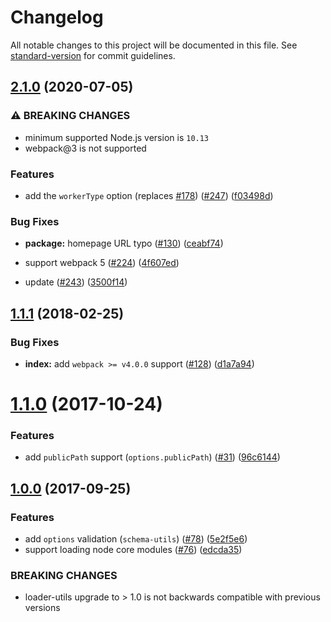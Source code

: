 # Changelog

All notable changes to this project will be documented in this file. See [standard-version](https://github.com/conventional-changelog/standard-version) for commit guidelines.

## [2.1.0](https://github.com/webpack-contrib/worker-loader/compare/v1.1.1...v2.1.0) (2020-07-05)


### ⚠ BREAKING CHANGES

* minimum supported Node.js version is `10.13`
* webpack@3 is not supported

### Features

* add the `workerType` option (replaces [#178](https://github.com/webpack-contrib/worker-loader/issues/178)) ([#247](https://github.com/webpack-contrib/worker-loader/issues/247)) ([f03498d](https://github.com/webpack-contrib/worker-loader/commit/f03498d22c6a3737b724c51bdfb56627e33b57b2))


### Bug Fixes

* **package:** homepage URL typo ([#130](https://github.com/webpack-contrib/worker-loader/issues/130)) ([ceabf74](https://github.com/webpack-contrib/worker-loader/commit/ceabf74d81b9612325355b0b4e9990971eb1966b))


* support webpack 5 ([#224](https://github.com/webpack-contrib/worker-loader/issues/224)) ([4f607ed](https://github.com/webpack-contrib/worker-loader/commit/4f607edc870f19b1ec5edb728c4032245601e4ed))
* update ([#243](https://github.com/webpack-contrib/worker-loader/issues/243)) ([3500f14](https://github.com/webpack-contrib/worker-loader/commit/3500f14083b5ca2bb953b2919ec1ffc7bc373b2b))

<a name="1.1.1"></a>
## [1.1.1](https://github.com/webpack-contrib/worker-loader/compare/v1.1.0...v1.1.1) (2018-02-25)


### Bug Fixes

* **index:** add `webpack >= v4.0.0` support ([#128](https://github.com/webpack-contrib/worker-loader/issues/128)) ([d1a7a94](https://github.com/webpack-contrib/worker-loader/commit/d1a7a94))



<a name="1.1.0"></a>
# [1.1.0](https://github.com/webpack-contrib/worker-loader/compare/v1.0.0...v1.1.0) (2017-10-24)


### Features

* add `publicPath` support (`options.publicPath`) ([#31](https://github.com/webpack-contrib/worker-loader/issues/31)) ([96c6144](https://github.com/webpack-contrib/worker-loader/commit/96c6144))



<a name="1.0.0"></a>
## [1.0.0](https://github.com/webpack-contrib/worker-loader/compare/v0.8.0...v1.0.0) (2017-09-25)


### Features

* add `options` validation (`schema-utils`) ([#78](https://github.com/webpack-contrib/worker-loader/issues/78)) ([5e2f5e6](https://github.com/webpack-contrib/worker-loader/commit/5e2f5e6))
* support loading node core modules ([#76](https://github.com/webpack-contrib/worker-loader/issues/76)) ([edcda35](https://github.com/webpack-contrib/worker-loader/commit/edcda35))


### BREAKING CHANGES

* loader-utils upgrade to > 1.0 is not backwards
compatible with previous versions
